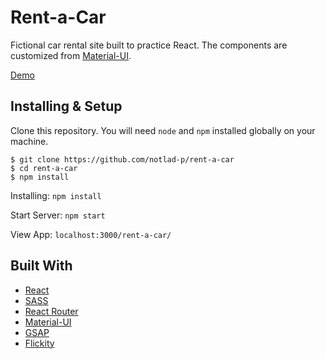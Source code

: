 # Rent-a-Car
Fictional car rental site built to practice React. The components are customized from [Material-UI](https://material-ui.com/).

[Demo](https://notlad-p.github.io/rent-a-car/)

## Installing & Setup
Clone this repository. You will need `node` and `npm` installed globally on your machine.

    $ git clone https://github.com/notlad-p/rent-a-car
    $ cd rent-a-car
    $ npm install

Installing: 
`npm install`

Start Server:
`npm start`

View App:
`localhost:3000/rent-a-car/`

## Built With

 - [React](https://reactjs.org/)
 - [SASS](https://sass-lang.com/)
 - [React Router](https://reactrouter.com/)
 - [Material-UI](https://material-ui.com/)
 - [GSAP](https://greensock.com/gsap/)
 - [Flickity](https://flickity.metafizzy.co/)
